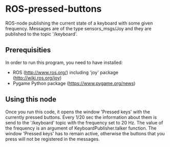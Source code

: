 # ROS-pressed-buttons
ROS-node publishing the current state of a keyboard with some given frequency. Messages are of the type sensors_msgs/Joy and they are published to the topic '/keyboard'. 

## Prerequisities
In order to run this program, you need to have installed:
* ROS (http://www.ros.org/) including 'joy' package (http://wiki.ros.org/joy) 
* Pygame Python package (https://www.pygame.org/news)
## Using this node
Once you run this code, it opens the window 'Pressed keys' with the currently pressed buttons. Every 1/20 sec the information about them is send to the '/keyboard' topic with the frequency set to 20 Hz. The value of the frequency is an argument of KeyboardPublisher.talker function. 
The window 'Pressed keys' has to remain active, otherwise the buttons that you press will not be registered in the messages.

